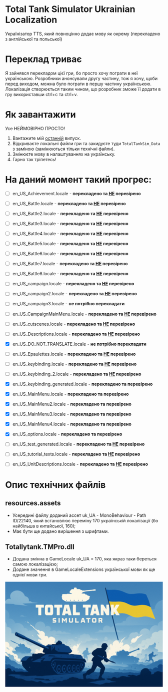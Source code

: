 # Total Tank Simulator Ukrainian Localization
Українізатор TTS, який повноцінно додає мову як окрему (перекладено з англійської та польської)
# Переклад триває
Я зайнявся перекладом цієї гри, бо просто хочу пограти в неї українською. Розробники анонсували другу частину, тож я хочу, щоби перед виходом, можна було пограти в першу частину українською. Локалізація створюється таким чином, що розробник зможе її додати в гру використавши ctrl+c та ctrl+v.
# Як завантажити
Усе НЕЙМОВІРНО ПРОСТО!
1. Вантажите мій [останній](https://github.com/KVarnitZ/Total-Tank-Simulator-UA/releases/latest/download/TTS_UA.zip) випуск.
2. Відкриваєте локальні файли гри та закидуєте туди ```TotalTankSim_Data``` з заміною (замінюються тільки технічні файли).
3. Змінюєте мову в налаштуваннях на українську.
4. Гарно так тріпетесь!
# На даний момент такий прогрес:
- [ ] en_US_Achievement.locale - **перекладено та <ins>НЕ</ins> перевірено**

- [ ] en_US_Battle.locale - **перекладено та <ins>НЕ</ins> перевірено**

- [ ] en_US_Battle2.locale - **перекладено та <ins>НЕ</ins> перевірено**

- [ ] en_US_Battle3.locale - **перекладено та <ins>НЕ</ins> перевірено**

- [ ] en_US_Battle4.locale - **перекладено та <ins>НЕ</ins> перевірено**

- [ ] en_US_Battle5.locale - **перекладено та <ins>НЕ</ins> перевірено**

- [ ] en_US_Battle6.locale - **перекладено та <ins>НЕ</ins> перевірено**

- [ ] en_US_Battle7.locale - **перекладено та <ins>НЕ</ins> перевірено**

- [ ] en_US_Battle8.locale - **перекладено та <ins>НЕ</ins> перевірено**

- [ ] en_US_campaign.locale - **перекладено та <ins>НЕ</ins> перевірено**

- [ ] en_US_campaign2.locale - **перекладено та <ins>НЕ</ins> перевірено**

- [ ] en_US_campaign3.locale - **не потрібно перекладати**

- [ ] en_US_CampaignMainMenu.locale - **перекладено та <ins>НЕ</ins> перевірено**

- [ ] en_US_cutscenes.locale - **перекладено та <ins>НЕ</ins> перевірено**

- [ ] en_US_Descriptions.locale - **перекладено та <ins>НЕ</ins> перевірено**

- [x] en_US_DO_NOT_TRANSLATE.locale - **не потрібно перекладати**

- [ ] en_US_Epaulettes.locale - **перекладено та <ins>НЕ</ins> перевірено**

- [ ] en_US_keybinding.locale - **перекладено та <ins>НЕ</ins> перевірено**

- [ ] en_US_keybinding_2.locale - **перекладено та <ins>НЕ</ins> перевірено**

- [x] en_US_keybinding_generated.locale - **перекладено та перевірено**

- [x] en_US_MainMenu.locale - **перекладено та перевірено**

- [x] en_US_MainMenu2.locale - **перекладено та перевірено**

- [x] en_US_MainMenu3.locale - **перекладено та перевірено**

- [x] en_US_MainMenu4.locale - **перекладено та перевірено**

- [x] en_US_options.locale - **перекладено та перевірено**

- [ ] en_US_test_generated.locale - **перекладено та <ins>НЕ</ins> перевірено**

- [ ] en_US_tutorial_texts.locale - **перекладено та <ins>НЕ</ins> перевірено**

- [ ] en_US_UnitDescriptions.locale - **перекладено та <ins>НЕ</ins> перевірено**
# Опис технічних файлів
## resources.assets
- Усередині файлу доданий ассет uk_UA - MonoBehaviour - Path ID/22140, який встановлює переміну 170 українській локалізації (бо найбільша в китайської, 160);
- Має бути ще додано вирішення з шрифтами.
## Totallytank.TMPro.dll
- Додана змінна в GameLocale uk_UA = 170, яка якраз таки береться самою локалізацією;
- Додане значення в GameLocaleExtensions української мови як ще однієї мови гри.

![Contribution guidelines for this project](/TTS.png)
